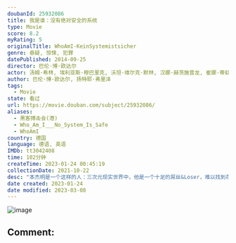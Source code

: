 ```yaml
---
doubanId: 25932086
title: 我是谁：没有绝对安全的系统
type: Movie
score: 8.2
myRating: 5
originalTitle: WhoAmI-KeinSystemistsicher
genre: 悬疑, 惊悚, 犯罪
datePublished: 2014-09-25
director: 巴伦·博·欧达尔
actor: 汤姆·希林, 埃利亚斯·穆巴里克, 沃坦·维尔克·默林, 汉娜·赫茨施普龙, 崔娜·蒂虹, 李奥那多·卡劳, 小安托万·莫诺特, 利奥波德·霍尔农, 卡塔琳娜·马茨, 阿尔恩特·施韦林·索瑞
author: 巴伦·博·欧达尔, 扬特耶·弗里泽
tags:
  - Movie
state: 看过
url: https://movie.douban.com/subject/25932086/
aliases:
  - 黑客搏击会(港)
  - Who_Am_I___No_System_Is_Safe
  - WhoAmI
country: 德国
language: 德语, 英语
IMDb: tt3042408
time: 102分钟
createTime: 2023-01-24 00:45:19
collectionDate: 2021-10-22
desc: "本杰明是一个这样的人：三次元现实世界中，他是一个十足的屌丝&Loser，难以找到存在感，没有时尚感、没有朋友，也没有女朋友。但是二十五岁的他却是一个的电脑极客，拥有对数字技术不可思议的天赋。而影片中另..."
date created: 2023-01-24
date modified: 2023-03-08
---
```


![image](p2201518484.jpg)

Comment:
---
